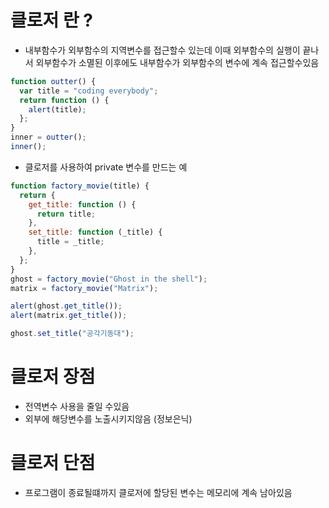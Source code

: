 # 클로저 란 ?

- 내부함수가 외부함수의 지역변수를 접근할수 있는데 이때 외부함수의 실행이 끝나서 외부함수가
  소멸된 이후에도 내부함수가 외부함수의 변수에 계속 접근할수있음

```js
function outter() {
  var title = "coding everybody";
  return function () {
    alert(title);
  };
}
inner = outter();
inner();
```

- 클로저를 사용하여 private 변수를 만드는 예

```js
function factory_movie(title) {
  return {
    get_title: function () {
      return title;
    },
    set_title: function (_title) {
      title = _title;
    },
  };
}
ghost = factory_movie("Ghost in the shell");
matrix = factory_movie("Matrix");

alert(ghost.get_title());
alert(matrix.get_title());

ghost.set_title("공각기동대");
```

# 클로저 장점

- 전역변수 사용을 줄일 수있음
- 외부에 해당변수를 노출시키지않음 (정보은닉)

# 클로저 단점

- 프로그램이 종료될떄까지 클로저에 할당된 변수는 메모리에 계속 남아있음
